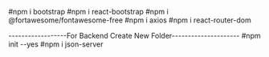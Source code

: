 #npm i bootstrap
#npm i react-bootstrap
#npm i @fortawesome/fontawesome-free
#npm i axios
#npm i react-router-dom

------------------For Backend Create New Folder---------------------
#npm init --yes
#npm i json-server